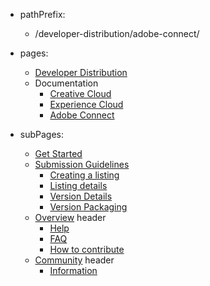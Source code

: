 - pathPrefix:
    - /developer-distribution/adobe-connect/

- pages:
    - [Developer Distribution](https://developer.adobe.com/developer-distribution/)
    - Documentation
        - [Creative Cloud](https://developer.adobe.com/developer-distribution/creative-cloud/docs/guides/)
        - [Experience Cloud](https://developer.adobe.com/developer-distribution/experience-cloud/docs/guides/)
        - [Adobe Connect](guides/index.md)

- subPages:
    - [Get Started](guides/index.md) 
    - [Submission Guidelines](guides/submission_guidelines/index.md)
        - [Creating a listing](guides/submission_guidelines/create_listing/index.md) 
        - [Listing details](guides/submission_guidelines/listing_details/index.md) 
        - [Version Details](guides/submission_guidelines/version_details/index.md) 
        - [Version Packaging](guides/submission_guidelines/version_packaging/index.md) 
    - [Overview](support/index.md) header
        - [Help](support/index.md) 
        - [FAQ](support/FAQ/index.md) 
        - [How to contribute](support/contribute/index.md) 
    - [Community](support/community/index.md) header
        - [Information](support/community/index.md) 
